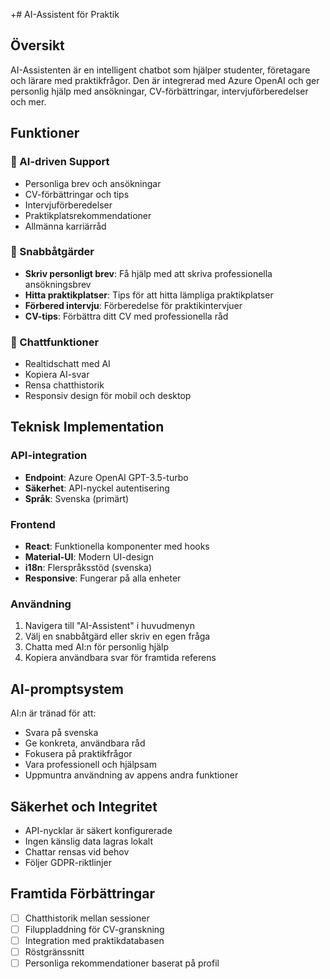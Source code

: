 +# AI-Assistent för Praktik

## Översikt

AI-Assistenten är en intelligent chatbot som hjälper studenter, företagare och lärare med praktikfrågor. Den är integrerad med Azure OpenAI och ger personlig hjälp med ansökningar, CV-förbättringar, intervjuförberedelser och mer.

## Funktioner

### 🤖 AI-driven Support
- Personliga brev och ansökningar
- CV-förbättringar och tips
- Intervjuförberedelser
- Praktikplatsrekommendationer
- Allmänna karriärråd

### 🚀 Snabbåtgärder
- **Skriv personligt brev**: Få hjälp med att skriva professionella ansökningsbrev
- **Hitta praktikplatser**: Tips för att hitta lämpliga praktikplatser
- **Förbered intervju**: Förberedelse för praktikintervjuer
- **CV-tips**: Förbättra ditt CV med professionella råd

### 💬 Chattfunktioner
- Realtidschatt med AI
- Kopiera AI-svar
- Rensa chatthistorik
- Responsiv design för mobil och desktop

## Teknisk Implementation

### API-integration
- **Endpoint**: Azure OpenAI GPT-3.5-turbo
- **Säkerhet**: API-nyckel autentisering
- **Språk**: Svenska (primärt)

### Frontend
- **React**: Funktionella komponenter med hooks
- **Material-UI**: Modern UI-design
- **i18n**: Flerspråksstöd (svenska)
- **Responsive**: Fungerar på alla enheter

### Användning

1. Navigera till "AI-Assistent" i huvudmenyn
2. Välj en snabbåtgärd eller skriv en egen fråga
3. Chatta med AI:n för personlig hjälp
4. Kopiera användbara svar för framtida referens

## AI-promptsystem

AI:n är tränad för att:
- Svara på svenska
- Ge konkreta, användbara råd
- Fokusera på praktikfrågor
- Vara professionell och hjälpsam
- Uppmuntra användning av appens andra funktioner

## Säkerhet och Integritet

- API-nycklar är säkert konfigurerade
- Ingen känslig data lagras lokalt
- Chattar rensas vid behov
- Följer GDPR-riktlinjer

## Framtida Förbättringar

- [ ] Chatthistorik mellan sessioner
- [ ] Filuppladdning för CV-granskning
- [ ] Integration med praktikdatabasen
- [ ] Röstgränssnitt
- [ ] Personliga rekommendationer baserat på profil
